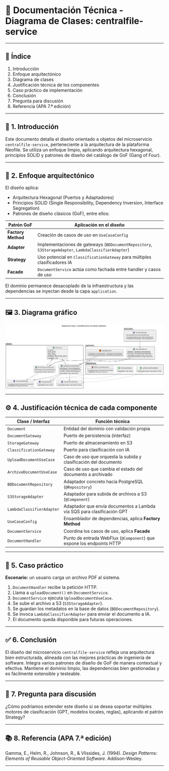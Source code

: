 # 📘 Documentación Técnica - Diagrama de Clases: centralfile-service

---

## 📑 Índice

1. Introducción
2. Enfoque arquitectónico
3. Diagrama de clases
4. Justificación técnica de los componentes
5. Caso práctico de implementación
6. Conclusión
7. Pregunta para discusión
8. Referencia (APA 7.ª edición)

---

## 🧠 1. Introducción

Este documento detalla el diseño orientado a objetos del microservicio `centralfile-service`, perteneciente a la arquitectura de la plataforma Neofile. Se utiliza un enfoque limpio, aplicando arquitectura hexagonal, principios SOLID y patrones de diseño del catálogo de GoF (Gang of Four).

---

## 🧩 2. Enfoque arquitectónico

El diseño aplica:

- Arquitectura Hexagonal (Puertos y Adaptadores)
- Principios SOLID (Single Responsibility, Dependency Inversion, Interface Segregation)
- Patrones de diseño clásicos (GoF), entre ellos:

| Patrón GoF           | Aplicación en el diseño                                 |
|----------------------|----------------------------------------------------------|
| **Factory Method**   | Creación de casos de uso en `UseCaseConfig`             |
| **Adapter**          | Implementaciones de gateways (`BDDocumentRepository`, `S3StorageAdapter`, `LambdaClassifierAdapter`) |
| **Strategy**         | Uso potencial en `ClassificationGateway` para múltiples clasificadores IA |
| **Facade**           | `DocumentService` actúa como fachada entre handler y casos de uso |

El dominio permanece desacoplado de la infraestructura y las dependencias se inyectan desde la capa `application`.

---

## 🖼️ 3. Diagrama gráfico

![Diagrama de Clases](Diagrama%20de%20clases.png)

---

## ⚙️ 4. Justificación técnica de cada componente

| Clase / Interfaz                 | Función técnica                                                                  |
|----------------------------------|----------------------------------------------------------------------------------|
| `Document`                      | Entidad del dominio con validación propia                                        |
| `DocumentGateway`               | Puerto de persistencia (interfaz)                                               |
| `StorageGateway`                | Puerto de almacenamiento en S3                                                  |
| `ClassificationGateway`         | Puerto para clasificación con IA                                                |
| `UploadDocumentUseCase`         | Caso de uso que orquesta la subida y clasificación del documento                |
| `ArchiveDocumentUseCase`        | Caso de uso que cambia el estado del documento a archivado                      |
| `BDDocumentRepository`          | Adaptador concreto hacia PostgreSQL (`@Repository`)                             |
| `S3StorageAdapter`              | Adaptador para subida de archivos a S3 (`@Component`)                           |
| `LambdaClassifierAdapter`       | Adaptador que envía documentos a Lambda vía SQS para clasificación GPT          |
| `UseCaseConfig`                 | Ensamblador de dependencias, aplica **Factory Method**                          |
| `DocumentService`               | Coordina los casos de uso, aplica **Facade**                                    |
| `DocumentHandler`               | Punto de entrada WebFlux (`@Component`) que expone los endpoints HTTP           |

---

## 🧪 5. Caso práctico

**Escenario:** un usuario carga un archivo PDF al sistema.

1. `DocumentHandler` recibe la petición HTTP.
2. Llama a `uploadDocument()` en `DocumentService`.
3. `DocumentService` ejecuta `UploadDocumentUseCase`.
4. Se sube el archivo a S3 (`S3StorageAdapter`).
5. Se guardan los metadatos en la base de datos (`BDDocumentRepository`).
6. Se invoca `LambdaClassifierAdapter` para enviar el documento a IA.
7. El documento queda disponible para futuras operaciones.

---

## ✅ 6. Conclusión

El diseño del microservicio `centralfile-service` refleja una arquitectura bien estructurada, alineada con las mejores prácticas de ingeniería de software. Integra varios patrones de diseño de GoF de manera contextual y efectiva. Mantiene el dominio limpio, las dependencias bien gestionadas y es fácilmente extensible y testeable.

---

## 💬 7. Pregunta para discusión

¿Cómo podríamos extender este diseño si se desea soportar múltiples motores de clasificación (GPT, modelos locales, reglas), aplicando el patrón Strategy?

---

## 📚 8. Referencia (APA 7.ª edición)

Gamma, E., Helm, R., Johnson, R., & Vlissides, J. (1994). *Design Patterns: Elements of Reusable Object-Oriented Software*. Addison-Wesley.

---